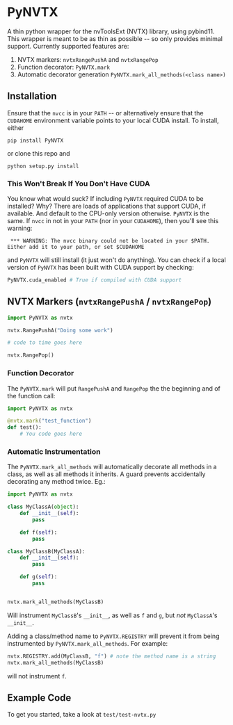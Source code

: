 # PyNVTX

A thin python wrapper for the nvToolsExt (NVTX) library, using pybind11. This
wrapper is meant to be as thin as possible -- so only provides minimal support.
Currently supported features are:
1. NVTX markers: `nvtxRangePushA` and `nvtxRangePop`
2. Function decorator: `PyNVTX.mark`
3. Automatic decorator generation `PyNVTX.mark_all_methods(<class name>)`



## Installation

Ensure that the `nvcc` is in your `PATH` -- or alternatively ensure that the
`CUDAHOME` environment variable points to your local CUDA install. To install,
either
```
pip install PyNVTX
```
or clone this repo and
```
python setup.py install
```


### This Won't Break If You Don't Have CUDA

You know what would suck? If including `PyNVTX` required CUDA to be installed?
Why? There are loads of applications that support CUDA, if available. And
default to the CPU-only version otherwise. `PyNVTX` is the same. If `nvcc` in
not in your `PATH` (nor in your `CUDAHOME`), then you'll see this warning:
```
 *** WARNING: The nvcc binary could not be located in your $PATH. Either add it to your path, or set $CUDAHOME
```
and `PyNVTX` will still install (it just won't do anything). You can check if a
local version of `PyNVTX` has been built with CUDA support by checking:
```python
PyNVTX.cuda_enabled # True if compiled with CUDA support
```



## NVTX Markers (`nvtxRangePushA` / `nvtxRangePop`)

```python
import PyNVTX as nvtx

nvtx.RangePushA("Doing some work")

# code to time goes here

nvtx.RangePop()
```


### Function Decorator

The `PyNVTX.mark` will put `RangePushA` and `RangePop` the the beginning and of
the function call:
```python
import PyNVTX as nvtx

@nvtx.mark("test_function")
def test():
    # You code goes here
```


### Automatic Instrumentation

The `PyNVTX.mark_all_methods` will automatically decorate all methods in a
class, as well as all methods it inherits. A guard prevents accidentally
decorating any method twice. Eg.:
```python
import PyNVTX as nvtx

class MyClassA(object):
    def __init__(self):
        pass

    def f(self):
        pass

class MyClassB(MyClassA):
    def __init__(self):
        pass

    def g(self):
        pass


nvtx.mark_all_methods(MyClassB)
```
Will instrument `MyClassB`'s `__init__`, as well as `f` and `g`, but _not_
`MyClassA`'s `__init__`.

Adding a class/method name to `PyNVTX.REGISTRY` will prevent it from being
instrumented by `PyNVTX.mark_all_methods`. For example:
```python
nvtx.REGISTRY.add(MyClassB, "f") # note the method name is a string
nvtx.mark_all_methods(MyClassB)
```
will not instrument `f`.



## Example Code

To get you started, take a look at `test/test-nvtx.py`
